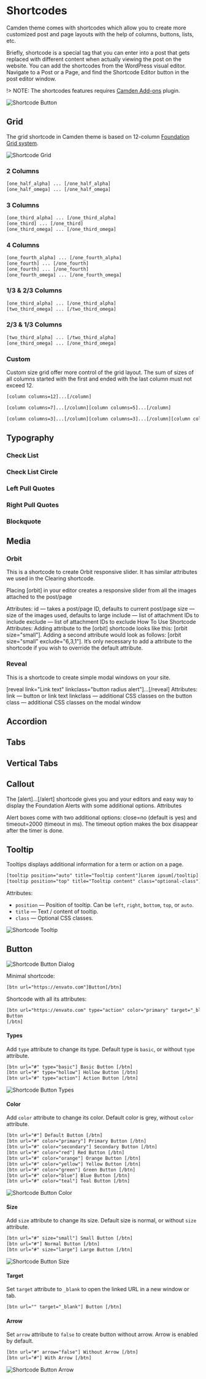 # Shortcodes

Camden theme comes with shortcodes which allow you to create more customized post and page layouts with the help of columns, buttons, lists, etc.

Briefly, shortcode is a special tag that you can enter into a post that gets replaced with different content when actually viewing the post on the website. You can add the shortcodes from the WordPress visual editor. Navigate to a Post or a Page, and find the Shortcode Editor button in the post editor window.

!> NOTE: The shortcodes features requires [Camden Add-ons](https://github.com/populationtwo/camden-add-ons) plugin.
 
![Shortcode Button](_images/shortcode-button.png)

## Grid
The grid shortcode in Camden theme is based on 12-column [Foundation Grid system](https://foundation.zurb.com/sites/docs/grid.html).

![Shortcode Grid](_images/shortcode-grid.png)

### 2 Columns

```html
[one_half_alpha] ... [/one_half_alpha]
[one_half_omega] ... [/one_half_omega]
```

### 3 Columns
```html
[one_third_alpha] ... [/one_third_alpha]
[one_third] ... [/one_third]
[one_third_omega] ... [/one_third_omega]
```

### 4 Columns
```html
[one_fourth_alpha] ... [/one_fourth_alpha]
[one_fourth] ... [/one_fourth]
[one_fourth] ... [/one_fourth]
[one_fourth_omega] ... [/one_fourth_omega]
```

### 1/3 & 2/3 Columns
```html
[one_third_alpha] ... [/one_third_alpha]
[two_third_omega] ... [/two_third_omega]
```

### 2/3 & 1/3 Columns
```html
[two_third_alpha] ... [/two_third_alpha]
[one_third_omega] ... [/one_third_omega]
```

### Custom
Custom size grid offer more control of the grid layout. The sum of sizes of all columns started with the first and ended with the last column must not exceed 12.
 
 ```html
[column columns=12]...[/column]

[column columns=7]...[/column][column columns=5]...[/column]

[column columns=3]...[/column][column columns=3]...[/column][column columns=6]...[/column]
 ```
 
 



## Typography
### Check List
### Check List Circle
### Left Pull Quotes
### Right Pull Quotes
### Blockquote

## Media
### Orbit
This is a shortcode to create Orbit responsive slider. It has similar attributes we used in the Clearing shortcode.


Placing [orbit] in your editor creates a responsive slider from all the images attached to the post/page

Attributes:
id — takes a post/page ID, defaults to current post/page
size — size of the images used, defaults to large
include — list of attachment IDs to include
exclude — list of attachment IDs to exclude
How To Use Shortcode Attributes:
Adding attribute to the [orbit] shortcode looks like this: [orbit size="small"]. Adding a second attribute would look as follows: [orbit size="small" exclude="6,3,1"]. It’s only necessary to add a attribute to the shortcode if you wish to override the default attribute.
### Reveal
This is a shortcode to create simple modal windows on your site.

[reveal link="Link text" linkclass="button radius alert"]…[/reveal]
Attributes:
link — button or link text
linkclass — additional CSS classes on the button
class — additional CSS classes on the modal window
## Accordion
## Tabs
## Vertical Tabs
## Callout
The [alert]…[/alert] shortcode gives you and your editors and easy way to display the Foundation Alerts with some additional options.
Attributes

Alert boxes come with two additional options: close=no (default is yes) and timeout=2000 (timeout in ms). The timeout option makes the box disappear after the timer is done.

## Tooltip
Tooltips displays additional information for a term or action on a page.

```html
[tooltip position="auto" title="Tooltip content"]Lorem ipsum[/tooltip]
[tooltip position="top" title="Tooltip content" class="optional-class"]Lorem ipsum[/tooltip]
```

Attributes:
- `position` — Position of tooltip. Can be `left`, `right`, `bottom`, `top`, or `auto`.
- `title` — Text / content of tooltip.
- `class` — Optional CSS classes.

![Shortcode Tooltip](_images/shortcode-tooltip.png)

## Button
![Shortcode Button Dialog](_images/shortcode-button-dialog.png)

Minimal shortcode:
```html
[btn url="https://envato.com"]Button[/btn]
```

Shortcode with all its attributes:

```html
[btn url="https://envato.com" type="action" color="primary" target="_blank" arrow="true" size="large"]
Button
[/btn]
```

#### Types
Add `type` attribute to change its type. Default type is `basic`, or without `type` attribute. 
```html
[btn url="#" type="basic"] Basic Button [/btn]
[btn url="#" type="hollow"] Hollow Button [/btn]
[btn url="#" type="action"] Action Button [/btn]
```
![Shortcode Button Types](_images/shortcode-button-type.png)
#### Color
Add `color` attribute to change its color. Default color is grey, without `color` attribute. 

```html
[btn url="#"] Default Button [/btn]
[btn url="#" color="primary"] Primary Button [/btn]
[btn url="#" color="secondary"] Secondary Button [/btn]
[btn url="#" color="red"] Red Button [/btn]
[btn url="#" color="orange"] Orange Button [/btn]
[btn url="#" color="yellow"] Yellow Button [/btn]
[btn url="#" color="green"] Green Button [/btn]
[btn url="#" color="blue"] Blue Button [/btn]
[btn url="#" color="teal"] Teal Button [/btn]
```
![Shortcode Button Color](_images/shortcode-button-color.png)

#### Size
Add `size` attribute to change its size. Default size is normal, or without `size` attribute. 

```html
[btn url="#" size="small"] Small Button [/btn]
[btn url="#"] Normal Button [/btn]
[btn url="#" size="large"] Large Button [/btn]
```
![Shortcode Button Size](_images/shortcode-button-sizes.png)

#### Target
Set `target` attribute to `_blank` to open the linked URL in a new window or tab.

```html
[btn url="" target="_blank"] Button [/btn]
```

#### Arrow
Set `arrow` attribute to `false` to create button without arrow. Arrow is enabled by default.
```html
[btn url="#" arrow="false"] Without Arrow [/btn]
[btn url="#"] With Arrow [/btn]
```
![Shortcode Button Arrow](_images/shortcode-button-arrow.png)





